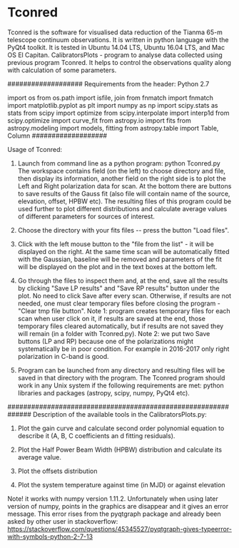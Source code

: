 # Tconred
Tconred is the software for visualised data reduction of the Tianma 65-m telescope continuum observations.
It is written in python language with the PyQt4 toolkit. It is tested in Ubuntu 14.04 LTS, Ubuntu 16.04 LTS, and Mac OS El Capitan.
CalibratorsPlots - program to analyse data collected using previous program Tconred. It helps to control the observations quality along with calculation of some parameters.

###################
Requirements from the header:
Python 2.7

import os 
from os.path import isfile, join
from fnmatch import fnmatch
import matplotlib.pyplot as plt
import numpy as np
import scipy.stats as stats
from scipy import optimize
from scipy.interpolate import interp1d
from scipy.optimize import curve_fit
from astropy.io import fits
from astropy.modeling import models, fitting
from astropy.table import Table, Column
###################

Usage of Tconred:

1) Launch from command line as a python program: python Tconred.py
The workspace contains field (on the left) to choose directory and file, then display its information, another field on the right side is to plot the Left and Right polarization data for scan.
At the bottom there are buttons to save results of the Gauss fit (also file will contain name of the source, elevation, offset, HPBW etc).
The resulting files of this program could be used further to plot different distributions and calculate average values of different parameters for sources of interest.

2) Choose the directory with your fits files -- press the button "Load files".

3) Click with the left mouse button to the "file from the list" - it will be displayed on the right. 
At the same time scan will be automatically fitted with the Gaussian, baseline will be removed and parameters of the fit will be displayed on the plot and in the text boxes at the bottom left. 

4) Go through the files to inspect them and, at the end, save all the results by clicking "Save LP results" and "Save RP results" button under the plot.
No need to click Save after every scan. Otherwise, if results are not needed, one must clear temporary files before closing the program - "Clear tmp file button".
Note 1: program creates temporary files for each scan when user click on it, if results are saved at the end, those temporary files cleared automatically, but if results are not saved they will remain (in a folder with Tconred.py).
Note 2: we put two Save buttons (LP and RP) because one of the polarizations might systematically be in poor condition. For example in 2016-2017 only right polarization in C-band is good. 

5) Program can be launched from any directory and resulting files will be saved in that directory with the program.
The Tconred program should work in any Unix system if the following requirements are met: python libraries and packages (astropy, scipy, numpy, PyQt4 etc).

##############################################################
Description of the available tools in the CalibratorsPlots.py:

1) Plot the gain curve and calculate second order polynomial equation to describe it (A, B, C coefficients an d fitting residuals).

2) Plot the Half Power Beam Width (HPBW) distribution and calculate its average value.

3) Plot the offsets distribution 

4) Plot the system temperature against time (in MJD) or against elevation 

Note! it works with numpy version 1.11.2. Unfortunately when using later version of numpy, points in the graphics are disappear and it gives an error message. This error rises from the pyqtgraph package and already been asked by other user in stackoverflow: https://stackoverflow.com/questions/45345527/pyqtgraph-gives-typeerror-with-symbols-python-2-7-13

